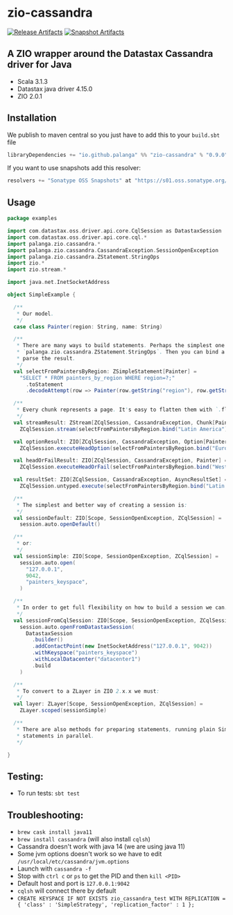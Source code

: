 zio-cassandra
=============

[![Release Artifacts][Badge-SonatypeReleases]][Link-SonatypeReleases]
[![Snapshot Artifacts][Badge-SonatypeSnapshots]][Link-SonatypeSnapshots]

[Link-SonatypeReleases]: https://s01.oss.sonatype.org/content/repositories/releases/io/github/palanga/zio-cassandra_3/ "Sonatype Releases"
[Badge-SonatypeReleases]: https://img.shields.io/nexus/r/https/s01.oss.sonatype.org/io.github.palanga/zio-cassandra_3.svg "Sonatype Releases"
[Link-SonatypeSnapshots]: https://s01.oss.sonatype.org/content/repositories/snapshots/io/github/palanga/zio-cassandra_3/ "Sonatype Snapshots"
[Badge-SonatypeSnapshots]: https://img.shields.io/nexus/s/https/s01.oss.sonatype.org/io.github.palanga/zio-cassandra_3.svg "Sonatype Snapshots"

A ZIO wrapper around the Datastax Cassandra driver for Java
-----------------------------------------------------------

* Scala 3.1.3
* Datastax java driver 4.15.0
* ZIO 2.0.1

Installation
------------

We publish to maven central so you just have to add this to your `build.sbt` file

```sbt
libraryDependencies += "io.github.palanga" %% "zio-cassandra" % "0.9.0"
```

If you want to use snapshots add this resolver:
```sbt
resolvers += "Sonatype OSS Snapshots" at "https://s01.oss.sonatype.org/content/repositories/snapshots"
```

Usage
-----

```scala
package examples

import com.datastax.oss.driver.api.core.CqlSession as DatastaxSession
import com.datastax.oss.driver.api.core.cql.*
import palanga.zio.cassandra.*
import palanga.zio.cassandra.CassandraException.SessionOpenException
import palanga.zio.cassandra.ZStatement.StringOps
import zio.*
import zio.stream.*

import java.net.InetSocketAddress

object SimpleExample {

  /**
   * Our model.
   */
  case class Painter(region: String, name: String)

  /**
   * There are many ways to build statements. Perhaps the simplest one is using `toStatement` String syntax under
   * `palanga.zio.cassandra.ZStatement.StringOps`. Then you can bind a decoder to the statement so it will automatically
   * parse the result.
   */
  val selectFromPaintersByRegion: ZSimpleStatement[Painter] =
    "SELECT * FROM painters_by_region WHERE region=?;"                               // String
      .toStatement                                                                   // ZSimpleStatement[Row]
      .decodeAttempt(row => Painter(row.getString("region"), row.getString("name"))) // ZSimpleStatement[Painter]

  /**
   * Every chunk represents a page. It's easy to flatten them with `.flattenChunks`.
   */
  val streamResult: ZStream[ZCqlSession, CassandraException, Chunk[Painter]] =
    ZCqlSession.stream(selectFromPaintersByRegion.bind("Latin America"))

  val optionResult: ZIO[ZCqlSession, CassandraException, Option[Painter]] =
    ZCqlSession.executeHeadOption(selectFromPaintersByRegion.bind("Europe"))

  val headOrFailResult: ZIO[ZCqlSession, CassandraException, Painter] =
    ZCqlSession.executeHeadOrFail(selectFromPaintersByRegion.bind("West Pacific"))

  val resultSet: ZIO[ZCqlSession, CassandraException, AsyncResultSet] =
    ZCqlSession.untyped.execute(selectFromPaintersByRegion.bind("Latin America"))

  /**
   * The simplest and better way of creating a session is:
   */
  val sessionDefault: ZIO[Scope, SessionOpenException, ZCqlSession] =
    session.auto.openDefault()

  /**
   * or:
   */
  val sessionSimple: ZIO[Scope, SessionOpenException, ZCqlSession] =
    session.auto.open(
      "127.0.0.1",
      9042,
      "painters_keyspace",
    )

  /**
   * In order to get full flexibility on how to build a session we can:
   */
  val sessionFromCqlSession: ZIO[Scope, SessionOpenException, ZCqlSession] =
    session.auto.openFromDatastaxSession(
      DatastaxSession
        .builder()
        .addContactPoint(new InetSocketAddress("127.0.0.1", 9042))
        .withKeyspace("painters_keyspace")
        .withLocalDatacenter("datacenter1")
        .build
    )

  /**
   * To convert to a ZLayer in ZIO 2.x.x we must:
   */
  val layer: ZLayer[Scope, SessionOpenException, ZCqlSession] =
    ZLayer.scoped(sessionSimple)

  /**
   * There are also methods for preparing statements, running plain SimpleStatements or BoundStatements, and for running
   * statements in parallel.
   */

}

```

Testing:
--------

* To run tests: `sbt test`

Troubleshooting:
----------------

* `brew cask install java11`
* `brew install cassandra` (will also install `cqlsh`)
* Cassandra doesn't work with java 14 (we are using java 11)
* Some jvm options doesn't work so we have to edit `/usr/local/etc/cassandra/jvm.options`
* Launch with `cassandra -f`
* Stop with `ctrl c` or `ps` to get the PID and then `kill <PID>`
* Default host and port is `127.0.0.1:9042`
* `cqlsh` will connect there by default
* `CREATE KEYSPACE IF NOT EXISTS zio_cassandra_test WITH REPLICATION = { 'class' : 'SimpleStrategy', 'replication_factor' : 1 };`
